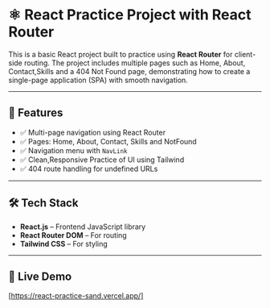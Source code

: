 # ⚛️ React Practice Project with React Router

This is a basic React project built to practice using **React Router** for client-side routing. The project includes multiple pages such as Home, About, Contact,Skills and a 404 Not Found page, demonstrating how to create a single-page application (SPA) with smooth navigation.

---

## 🚀 Features

- ✅ Multi-page navigation using React Router 
- ✅ Pages: Home, About, Contact, Skills and NotFound
- ✅ Navigation menu with `NavLink`
- ✅ Clean,Responsive Practice of UI using Tailwind
- ✅ 404 route handling for undefined URLs

---

## 🛠 Tech Stack

- **React.js** – Frontend JavaScript library
- **React Router DOM** – For routing
- **Tailwind CSS** – For styling

---

## 🚀 Live Demo

[https://react-practice-sand.vercel.app/]


